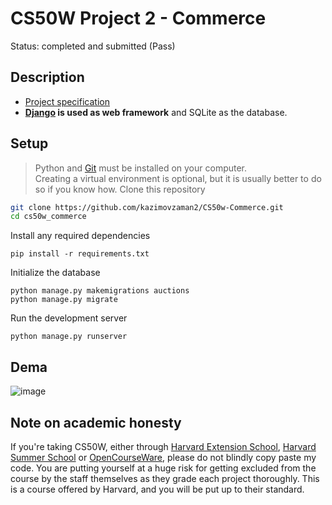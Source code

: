 # CS50W Project 2 - Commerce
Status: completed and submitted (Pass)
  
## Description
* [Project specification](https://cs50.harvard.edu/web/2020/projects/2/commerce/#specification)
* **[Django](https://www.djangoproject.com) is used as web framework** and SQLite as the database.

## Setup 
> Python and [Git](https://git-scm.com) must be installed on your computer.  
> Creating a virtual environment is optional, but it is usually better to do so if you know how.
Clone this repository
```bash
git clone https://github.com/kazimovzaman2/CS50w-Commerce.git
cd cs50w_commerce
```  
Install any required dependencies
```
pip install -r requirements.txt
```  
Initialize the database
```
python manage.py makemigrations auctions
python manage.py migrate
```  
Run the development server
```
python manage.py runserver
```

## Dema
![image](https://user-images.githubusercontent.com/92586852/213959465-8bdca7bd-ce89-461b-af78-58b003cc6152.png)

## Note on academic honesty
If you're taking CS50W, either through [Harvard Extension School](https://extension.harvard.edu/), [Harvard Summer School](https://summer.harvard.edu/) or [OpenCourseWare](https://cs50.harvard.edu/web/), please do not blindly copy paste my code. You are putting yourself at a huge risk for getting excluded from the course by the staff themselves as they grade each project thoroughly. This is a course offered by Harvard, and you will be put up to their standard.
